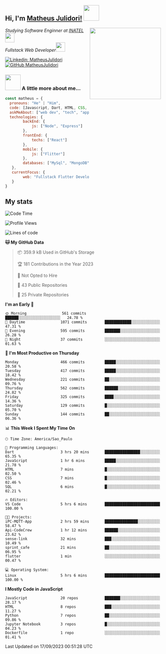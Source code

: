 <h2> Hi, I'm <a href="https://matheusjulidori.github.io" target="_blank">Matheus Julidori!</a> <img src="https://media.giphy.com/media/12oufCB0MyZ1Go/giphy.gif" width="50"></h2>
<img align='right' src="https://media.giphy.com/media/3oKIPnAiaMCws8nOsE/giphy.gif" width="230" height="auto">
<p><em>Studying Software Enginner at <a href="http://www.inatel.br" target="_blank">INATEL</a><img src="https://media.giphy.com/media/fYSnHlufseco8Fh93Z/giphy.gif" width="30"></br>
  Fullstack Web Developer<img src="https://media.giphy.com/media/WUlplcMpOCEmTGBtBW/giphy.gif" width="30">
</em></p>

[![Linkedin: MatheusJulidori](https://img.shields.io/badge/-MatheusJulidori-blue?style=flat-square&logo=Linkedin&logoColor=white&link=https://www.linkedin.com/in/MatheusJulidori/)](https://www.linkedin.com/in/MatheusJulidori/)
[![GitHub MatheusJulidori](https://img.shields.io/github/followers/matheusjulidori?label=follow&style=social)](https://github.com/MatheusJulidori)


### <img src="https://media.giphy.com/media/VgCDAzcKvsR6OM0uWg/giphy.gif" width="50"> A little more about me...  

```javascript
const matheus = {
  pronouns: "He" | "Him",
  code: [Javascript, Dart, HTML, CSS, Python, Java, C++],
  askMeAbout: ["web dev", "tech", "app dev", "games"],
  technologies: {
        backEnd: {
            js: ["Node", "Express"]
        },
        frontEnd: {
            techs: ["React"]
        },
        mobile: {
            js: ["Flitter"]
        },
        databases: ["MySql", "MongoDB","PostgreSQL","MariaDB"],
   },
   currentFocus: {
        web: "Fullstack Flutter Development"
   }
}
```
<h2>My stats</h2>

<!--START_SECTION:waka-->
![Code Time](http://img.shields.io/badge/Code%20Time-348%20hrs%2032%20mins-blue)

![Profile Views](http://img.shields.io/badge/Profile%20Views-0-blue)

![Lines of code](https://img.shields.io/badge/From%20Hello%20World%20I%27ve%20Written-7.1%20million%20lines%20of%20code-blue)

**🐱 My GitHub Data** 

> 📦 359.9 kB Used in GitHub's Storage 
 > 
> 🏆 181 Contributions in the Year 2023
 > 
> 🚫 Not Opted to Hire
 > 
> 📜 43 Public Repositories 
 > 
> 🔑 25 Private Repositories 
 > 
**I'm an Early 🐤** 

```text
🌞 Morning                561 commits         ██████░░░░░░░░░░░░░░░░░░░   24.78 % 
🌆 Daytime                1071 commits        ████████████░░░░░░░░░░░░░   47.31 % 
🌃 Evening                595 commits         ███████░░░░░░░░░░░░░░░░░░   26.28 % 
🌙 Night                  37 commits          ░░░░░░░░░░░░░░░░░░░░░░░░░   01.63 % 
```
📅 **I'm Most Productive on Thursday** 

```text
Monday                   466 commits         █████░░░░░░░░░░░░░░░░░░░░   20.58 % 
Tuesday                  417 commits         █████░░░░░░░░░░░░░░░░░░░░   18.42 % 
Wednesday                221 commits         ██░░░░░░░░░░░░░░░░░░░░░░░   09.76 % 
Thursday                 562 commits         ██████░░░░░░░░░░░░░░░░░░░   24.82 % 
Friday                   325 commits         ████░░░░░░░░░░░░░░░░░░░░░   14.36 % 
Saturday                 129 commits         █░░░░░░░░░░░░░░░░░░░░░░░░   05.70 % 
Sunday                   144 commits         ██░░░░░░░░░░░░░░░░░░░░░░░   06.36 % 
```


📊 **This Week I Spent My Time On** 

```text
🕑︎ Time Zone: America/Sao_Paulo

💬 Programming Languages: 
Dart                     3 hrs 20 mins       ████████████████░░░░░░░░░   65.35 % 
JavaScript               1 hr 6 mins         █████░░░░░░░░░░░░░░░░░░░░   21.78 % 
HTML                     7 mins              █░░░░░░░░░░░░░░░░░░░░░░░░   02.50 % 
CSS                      7 mins              █░░░░░░░░░░░░░░░░░░░░░░░░   02.46 % 
SQL                      6 mins              █░░░░░░░░░░░░░░░░░░░░░░░░   02.21 % 

🔥 Editors: 
VS Code                  5 hrs 6 mins        █████████████████████████   100.00 % 

🐱‍💻 Projects: 
iPC-MQTT-App             2 hrs 59 mins       ███████████████░░░░░░░░░░   58.47 % 
Api-CodeCrew             1 hr 12 mins        ██████░░░░░░░░░░░░░░░░░░░   23.62 % 
sense-link               32 mins             ███░░░░░░░░░░░░░░░░░░░░░░   10.49 % 
sprint_cafe              21 mins             ██░░░░░░░░░░░░░░░░░░░░░░░   06.95 % 
flutter                  1 min               ░░░░░░░░░░░░░░░░░░░░░░░░░   00.47 % 

💻 Operating System: 
Linux                    5 hrs 6 mins        █████████████████████████   100.00 % 
```

**I Mostly Code in JavaScript** 

```text
JavaScript               20 repos            ███████░░░░░░░░░░░░░░░░░░   28.17 % 
HTML                     8 repos             ███░░░░░░░░░░░░░░░░░░░░░░   11.27 % 
Python                   7 repos             ██░░░░░░░░░░░░░░░░░░░░░░░   09.86 % 
Jupyter Notebook         3 repos             █░░░░░░░░░░░░░░░░░░░░░░░░   04.23 % 
Dockerfile               1 repo              ░░░░░░░░░░░░░░░░░░░░░░░░░   01.41 % 
```




 Last Updated on 17/09/2023 00:51:28 UTC
<!--END_SECTION:waka-->
